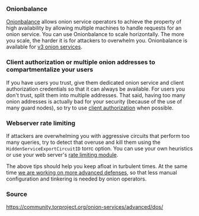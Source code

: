 ### Onionbalance

[Onionbalance](https://onionbalance-v3.readthedocs.io/en/latest/v3/tutorial-v3.html) allows onion service operators to achieve the property of high availability by allowing multiple machines to handle requests for an onion service.
You can use Onionbalance to scale horizontally.
The more you scale, the harder it is for attackers to overwhelm you.
Onionbalance is available for [v3 onion services](https://blog.torproject.org/cooking-onions-reclaiming-onionbalance).

### Client authorization or multiple onion addresses to compartmentalize your users

If you have users you trust, give them dedicated onion service and client authorization credentials so that it can always be available.
For users you don't trust, split them into multiple addresses.
That said, having too many onion addresses is actually bad for your security (because of the use of many guard nodes), so try to use [client authorization](https://community.torproject.org/onion-services/advanced/client-auth) when possible.

### Webserver rate limiting

If attackers are overwhelming you with aggressive circuits that perform too many queries, try to detect that overuse and kill them using the `HiddenServiceExportCircuitID` torrc option.
You can use your own heuristics or use your web server's [rate limiting module](https://www.nginx.com/blog/rate-limiting-nginx/).

The above tips should help you keep afloat in turbulent times.
At the same time [we are working on more advanced defenses](https://blog.torproject.org/stop-the-onion-denial), so that less manual configuration and tinkering is needed by onion operators.


### Source

https://community.torproject.org/onion-services/advanced/dos/